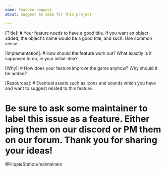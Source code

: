 ```yaml
---
name: Feature request
about: Suggest an idea for this project

---
```


[Title]: # Your feature needs to have a good title. If you want an object added, the object's name would be a good title, and such. Use common sense.

[Implementation]: # How should the feature work out? What exactly is it supposed to do, in your initial idea?

[Why]: # How does your feature improve the game anyhow? Why should it be added?

[Resources]: # Eventual assets such as icons and sounds which you have and want to suggest related to this feature.

# Be sure to ask some maintainer to label this issue as a feature. Either ping them on our discord or PM them on our forum. Thank you for sharing your ideas!
@HippieStation/maintainers 